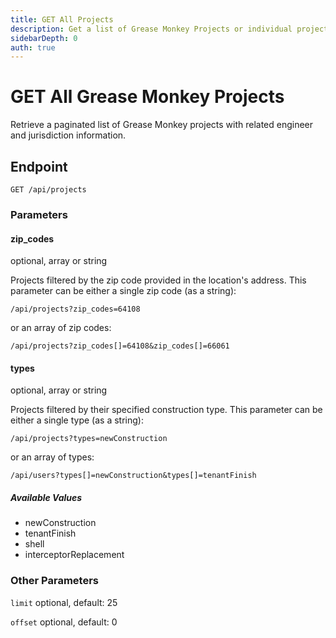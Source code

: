 ```yaml
---
title: GET All Projects
description: Get a list of Grease Monkey Projects or individual project.
sidebarDepth: 0
auth: true
---
```


# GET All Grease Monkey Projects

Retrieve a paginated list of Grease Monkey projects with related engineer and jurisdiction information.

## Endpoint

``` http
GET /api/projects
```

### Parameters

#### zip_codes

<span class="code-note block">optional, array or string</span>

Projects filtered by the zip code provided in the location's address. This parameter can be either a single zip code (as a string):

``` http
/api/projects?zip_codes=64108
```

or an array of zip codes:

``` http
/api/projects?zip_codes[]=64108&zip_codes[]=66061
```

#### types

<span class="code-note block">optional, array or string</span>

Projects filtered by their specified construction type. This parameter can be either a single type (as a string):

``` http
/api/projects?types=newConstruction
```

or an array of types:

``` http
/api/users?types[]=newConstruction&types[]=tenantFinish
```

##### Available Values

* newConstruction
* tenantFinish
* shell
* interceptorReplacement

### Other Parameters

`limit` <span class="code-note">optional, default: 25</span>

`offset` <span class="code-note">optional, default: 0</span>